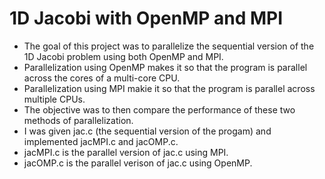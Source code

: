 # 1D Jacobi with OpenMP and MPI

- The goal of this project was to parallelize the sequential version of the 1D Jacobi problem using both OpenMP and MPI.
- Parallelization using OpenMP makes it so that the program is parallel across the cores of a multi-core CPU.
- Parallelization using MPI makie it so that the program is parallel across multiple CPUs.
- The objective was to then compare the performance of these two methods of parallelization.
- I was given jac.c (the sequential version of the progam) and implemented jacMPI.c and jacOMP.c. 
- jacMPI.c is the parallel version of jac.c using MPI.
- jacOMP.c is the parallel verison of jac.c using OpenMP.